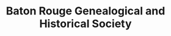 ---
layout: repo
title: "Baton Rouge Genealogical and Historical Society"
id: 25269
permalink: repos/25269/
---